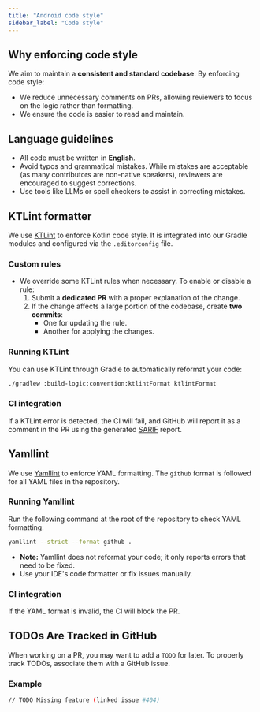 ```yaml
---
title: "Android code style"
sidebar_label: "Code style"
---
```


## Why enforcing code style

We aim to maintain a **consistent and standard codebase**. By enforcing code style:

- We reduce unnecessary comments on PRs, allowing reviewers to focus on the logic rather than formatting.
- We ensure the code is easier to read and maintain.

## Language guidelines

- All code must be written in **English**.
- Avoid typos and grammatical mistakes. While mistakes are acceptable (as many contributors are non-native speakers), reviewers are encouraged to suggest corrections.
- Use tools like LLMs or spell checkers to assist in correcting mistakes.

## KTLint formatter

We use [KTLint](https://pinterest.github.io/ktlint) to enforce Kotlin code style. It is integrated into our Gradle modules and configured via the `.editorconfig` file.

### Custom rules

- We override some KTLint rules when necessary. To enable or disable a rule:
  1. Submit a **dedicated PR** with a proper explanation of the change.
  2. If the change affects a large portion of the codebase, create **two commits**:
     - One for updating the rule.
     - Another for applying the changes.

### Running KTLint

You can use KTLint through Gradle to automatically reformat your code:

```bash
./gradlew :build-logic:convention:ktlintFormat ktlintFormat
```

### CI integration

If a KTLint error is detected, the CI will fail, and GitHub will report it as a comment in the PR using the generated [SARIF](tips/sarif_reports.md) report.

## Yamllint

We use [Yamllint](https://github.com/adrienverge/yamllint) to enforce YAML formatting. The `github` format is followed for all YAML files in the repository.

### Running Yamllint

Run the following command at the root of the repository to check YAML formatting:

```bash
yamllint --strict --format github .
```

- **Note:** Yamllint does not reformat your code; it only reports errors that need to be fixed.
- Use your IDE's code formatter or fix issues manually.

### CI integration

If the YAML format is invalid, the CI will block the PR.

## TODOs Are Tracked in GitHub

When working on a PR, you may want to add a `TODO` for later. To properly track TODOs, associate them with a GitHub issue.

### Example

```bash
// TODO Missing feature (linked issue #404)
```
